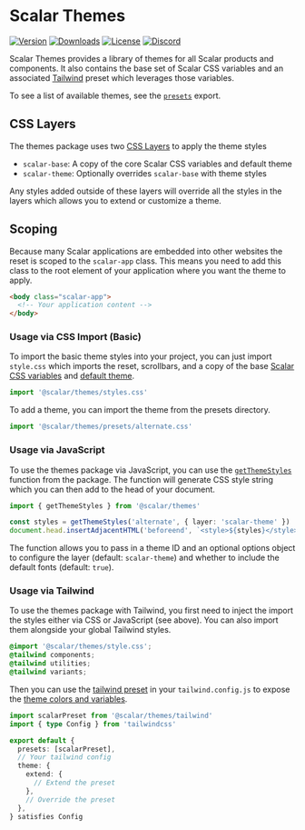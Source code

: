 # Scalar Themes

[![Version](https://img.shields.io/npm/v/%40scalar/themes)](https://www.npmjs.com/package/@scalar/themes)
[![Downloads](https://img.shields.io/npm/dm/%40scalar/themes)](https://www.npmjs.com/package/@scalar/themes)
[![License](https://img.shields.io/npm/l/%40scalar%2Fthemes)](https://www.npmjs.com/package/@scalar/themes)
[![Discord](https://img.shields.io/discord/1135330207960678410?style=flat&color=5865F2)](https://discord.gg/scalar)

Scalar Themes provides a library of themes for all Scalar products and components. It also contains the base set of Scalar CSS variables and an associated [Tailwind](https://tailwindcss.com) preset which leverages those variables.

To see a list of available themes, see the [`presets`](./src/index.ts#L65) export.

## CSS Layers

The themes package uses two [CSS Layers](https://developer.mozilla.org/en-US/docs/Web/CSS/@layer) to apply the theme styles

- `scalar-base`: A copy of the core Scalar CSS variables and default theme
- `scalar-theme`: Optionally overrides `scalar-base` with theme styles

Any styles added outside of these layers will override all the styles in the layers which allows you to extend or customize a theme.

## Scoping

Because many Scalar applications are embedded into other websites the reset is scoped to the `scalar-app` class. This means you need to add this class to the root element of your application where you want the theme to apply.

```html
<body class="scalar-app">
  <!-- Your application content -->
</body>
```

### Usage via CSS Import (Basic)

To import the basic theme styles into your project, you can just import `style.css` which imports the reset, scrollbars, and a copy of the base [Scalar CSS variables](./src/variables.css) and [default theme](./src/presets/default.css).

```ts
import '@scalar/themes/styles.css'
```

To add a theme, you can import the theme from the presets directory.

```ts
import '@scalar/themes/presets/alternate.css'
```

### Usage via JavaScript

To use the themes package via JavaScript, you can use the [`getThemeStyles`](./src/index.ts#L123) function from the package. The function will generate CSS style string which you can then add to the head of your document.

```ts
import { getThemeStyles } from '@scalar/themes'

const styles = getThemeStyles('alternate', { layer: 'scalar-theme' })
document.head.insertAdjacentHTML('beforeend', `<style>${styles}</style>`)
```

The function allows you to pass in a theme ID and an optional options object to configure the layer (default: `scalar-theme`) and whether to include the default fonts (default: `true`).

### Usage via Tailwind

To use the themes package with Tailwind, you first need to inject the import the styles either via CSS or JavaScript (see above). You can also import them alongside your global Tailwind styles.

```css
@import '@scalar/themes/style.css';
@tailwind components;
@tailwind utilities;
@tailwind variants;
```

Then you can use the [tailwind preset](https://tailwindcss.com/docs/presets) in your `tailwind.config.js` to expose the [theme colors and variables](./src/tailwind.ts).

```ts
import scalarPreset from '@scalar/themes/tailwind'
import { type Config } from 'tailwindcss'

export default {
  presets: [scalarPreset],
  // Your tailwind config
  theme: {
    extend: {
      // Extend the preset
    },
    // Override the preset
  },
} satisfies Config
```
